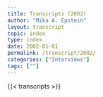 ```yaml
---
title: Transcripts (2002)
author: "Mika A. Epstein"
layout: transcript
topic: index
type: index
date: 2002-01-01
permalink: /transcript/2002/
categories: ["Interviews"]
tags: [""]
---
```


{{< transcripts >}}